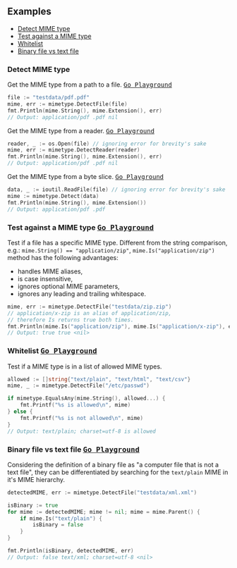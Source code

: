 ## Examples
 - [Detect MIME type](#detect-mime-type)
 - [Test against a MIME type](#test-against-a-mime-type-go-playground)
 - [Whitelist](#whitelist-go-playground)
 - [Binary file vs text file](#binary-file-vs-text-file-go-playground)

### Detect MIME type
Get the MIME type from a path to a file. [<kbd>Go Playground</kbd>](https://play.golang.org/p/AkZOfZffk76)
```go
file := "testdata/pdf.pdf"
mime, err := mimetype.DetectFile(file)
fmt.Println(mime.String(), mime.Extension(), err)
// Output: application/pdf .pdf nil
```
Get the MIME type from a reader. [<kbd>Go Playground</kbd>](https://play.golang.org/p/vuftk8TPJwX)
```go
reader, _ := os.Open(file) // ignoring error for brevity's sake
mime, err := mimetype.DetectReader(reader)
fmt.Println(mime.String(), mime.Extension(), err)
// Output: application/pdf .pdf nil
```

Get the MIME type from a byte slice. [<kbd>Go Playground</kbd>](https://play.golang.org/p/uriZsOaEUI1)
```go
data, _ := ioutil.ReadFile(file) // ignoring error for brevity's sake
mime := mimetype.Detect(data)
fmt.Println(mime.String(), mime.Extension())
// Output: application/pdf .pdf
```

### Test against a MIME type [<kbd>Go Playground</kbd>](https://play.golang.org/p/H0ooIXD2N3-)
Test if a file has a specific MIME type. Different from the string comparison,
e.g.: `mime.String() == "application/zip"`, `mime.Is("application/zip")` method
has the following advantages:
 - handles MIME aliases,
 - is case insensitive,
 - ignores optional MIME parameters,
 - ignores any leading and trailing whitespace.
```go
mime, err := mimetype.DetectFile("testdata/zip.zip")
// application/x-zip is an alias of application/zip,
// therefore Is returns true both times.
fmt.Println(mime.Is("application/zip"), mime.Is("application/x-zip"), err)
// Output: true true <nil>
```

### Whitelist [<kbd>Go Playground</kbd>](https://play.golang.org/p/js_1nmWGG3j)
Test if a MIME type is in a list of allowed MIME types.
```go
allowed := []string{"text/plain", "text/html", "text/csv"}
mime, _ := mimetype.DetectFile("/etc/passwd")

if mimetype.EqualsAny(mime.String(), allowed...) {
    fmt.Printf("%s is allowed\n", mime)
} else {
    fmt.Printf("%s is not allowed\n", mime)
}
// Output: text/plain; charset=utf-8 is allowed
```

### Binary file vs text file [<kbd>Go Playground</kbd>](https://play.golang.org/p/CHEFnkn5LQp)
Considering the definition of a binary file as "a computer file that is not
a text file", they can be differentiated by searching for the `text/plain` MIME
in it's MIME hierarchy.
```go
detectedMIME, err := mimetype.DetectFile("testdata/xml.xml")

isBinary := true
for mime := detectedMIME; mime != nil; mime = mime.Parent() {
    if mime.Is("text/plain") {
        isBinary = false
    }
}

fmt.Println(isBinary, detectedMIME, err)
// Output: false text/xml; charset=utf-8 <nil>
```
